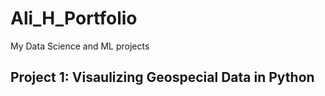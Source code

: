 # **Ali_H_Portfolio**
My Data Science and ML projects

## **Project 1: Visaulizing Geospecial Data in Python**
